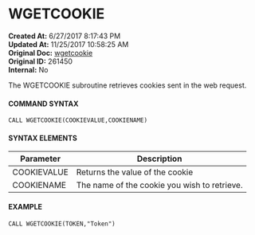 # WGETCOOKIE

**Created At:** 6/27/2017 8:17:43 PM  
**Updated At:** 11/25/2017 10:58:25 AM  
**Original Doc:** [wgetcookie](https://docs.zumasys.com/36566-mv-connect-api/wgetcookie)  
**Original ID:** 261450  
**Internal:** No  


The WGETCOOKIE subroutine retrieves cookies sent in the web request.

#### **COMMAND SYNTAX**

```
CALL WGETCOOKIE(COOKIEVALUE,COOKIENAME)
```

#### **SYNTAX ELEMENTS**


| Parameter | Description |
| --- | --- |
| COOKIEVALUE | Returns the value of the cookie |
| COOKIENAME | The name of the cookie you wish to retrieve. |


#### EXAMPLE

```
CALL WGETCOOKIE(TOKEN,"Token")
```
